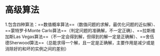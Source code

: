 # 高级算法
1.包含四种算法：==数值概率算法==（数值问题的求解，最优化问题的近似解）、==蒙特罗卡Monte Carlo算法==（判定问题的准确解，不一定正确）、==拉斯维加斯Las Vegas算法==（不一定会得到解，但得到的解一定是正确解）、==舍伍德Sherwood算法==（总能求得一个解，且一定是正确解，主要作用是减少或是消除好的和坏的实例之间的差别）